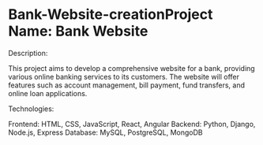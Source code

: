 # Bank-Website-creationProject Name: Bank Website

Description:

This project aims to develop a comprehensive website for a bank, providing various online banking services to its customers. The website will offer features such as account management, bill payment, fund transfers, and online loan applications.

Technologies:

Frontend: HTML, CSS, JavaScript, React, Angular
Backend:  Python, Django, Node.js, Express
Database: MySQL, PostgreSQL, MongoDB
